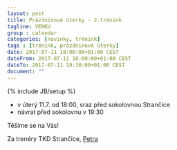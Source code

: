 ```yaml
---
layout: post
title: Prázdninové úterky - 2.trénink
tagline: VENKU
group : calendar
categories: [novinky, trénink]
tags : [trénink, prázdninové úterky]
date: 2017-07-11 18:00:00+01:00 CEST
dateFrom: 2017-07-11 18:00:00+01:00 CEST
dateTo: 2017-07-11 19:30:00+01:00 CEST
document: ""
---
```

{% include JB/setup %}

- v úterý 11.7. od 18:00, sraz před sokolovnou Strančice
- návrat před sokolovnu v 19:30

Těšíme se na Vás!

Za trenéry TKD Strančice,
[Petra](/kontakt)
